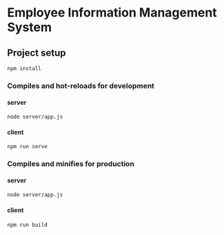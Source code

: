# Employee Information Management System

## Project setup
```
npm install
```

### Compiles and hot-reloads for development
#### server
```
node server/app.js
```
#### client
```
npm run serve
```

### Compiles and minifies for production
#### server
```
node server/app.js
```
#### client
```
npm run build
```
